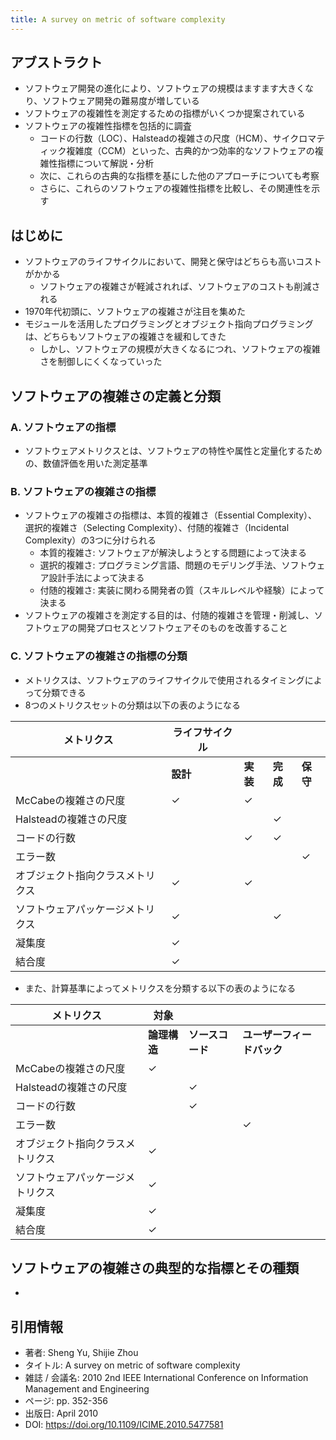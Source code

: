 ```yaml
---
title: A survey on metric of software complexity
---
```

## アブストラクト
- ソフトウェア開発の進化により、ソフトウェアの規模はますます大きくなり、ソフトウェア開発の難易度が増している
- ソフトウェアの複雑性を測定するための指標がいくつか提案されている
- ソフトウェアの複雑性指標を包括的に調査
	- コードの行数（LOC）、Halsteadの複雑さの尺度（HCM）、サイクロマティック複雑度（CCM）といった、古典的かつ効率的なソフトウェアの複雑性指標について解説・分析
	- 次に、これらの古典的な指標を基にした他のアプローチについても考察
	- さらに、これらのソフトウェアの複雑性指標を比較し、その関連性を示す
## はじめに
- ソフトウェアのライフサイクルにおいて、開発と保守はどちらも高いコストがかかる
	- ソフトウェアの複雑さが軽減されれば、ソフトウェアのコストも削減される
- 1970年代初頭に、ソフトウェアの複雑さが注目を集めた
- モジュールを活用したプログラミングとオブジェクト指向プログラミングは、どちらもソフトウェアの複雑さを緩和してきた
	- しかし、ソフトウェアの規模が大きくなるにつれ、ソフトウェアの複雑さを制御しにくくなっていった
## ソフトウェアの複雑さの定義と分類
### A. ソフトウェアの指標
- ソフトウェアメトリクスとは、ソフトウェアの特性や属性と定量化するための、数値評価を用いた測定基準
### B. ソフトウェアの複雑さの指標
- ソフトウェアの複雑さの指標は、本質的複雑さ（Essential Complexity）、選択的複雑さ（Selecting Complexity）、付随的複雑さ（Incidental Complexity）の3つに分けられる
	- 本質的複雑さ: ソフトウェアが解決しようとする問題によって決まる
	- 選択的複雑さ: プログラミング言語、問題のモデリング手法、ソフトウェア設計手法によって決まる
	- 付随的複雑さ: 実装に関わる開発者の質（スキルレベルや経験）によって決まる
- ソフトウェアの複雑さを測定する目的は、付随的複雑さを管理・削減し、ソフトウェアの開発プロセスとソフトウェアそのものを改善すること
### C. ソフトウェアの複雑さの指標の分類
- メトリクスは、ソフトウェアのライフサイクルで使用されるタイミングによって分類できる
- 8つのメトリクスセットの分類は以下の表のようになる

| **メトリクス**        | **ライフサイクル** |        |        |        |
| ---------------- | ----------- | ------ | ------ | ------ |
|                  | **設計**      | **実装** | **完成** | **保守** |
| McCabeの複雑さの尺度    | ✓           | ✓      |        |        |
| Halsteadの複雑さの尺度  |             |        | ✓      |        |
| コードの行数           |             | ✓      | ✓      |        |
| エラー数             |             |        |        | ✓      |
| オブジェクト指向クラスメトリクス | ✓           | ✓      |        |        |
| ソフトウェアパッケージメトリクス | ✓           |        | ✓      |        |
| 凝集度              | ✓           |        |        |        |
| 結合度              | ✓           |        |        |        |

- また、計算基準によってメトリクスを分類する以下の表のようになる

| **メトリクス**        | **対象**   |            |                 |
| ---------------- | -------- | ---------- | --------------- |
|                  | **論理構造** | **ソースコード** | **ユーザーフィードバック** |
| McCabeの複雑さの尺度    | ✓        |            |                 |
| Halsteadの複雑さの尺度  |          | ✓          |                 |
| コードの行数           |          | ✓          |                 |
| エラー数             |          |            | ✓               |
| オブジェクト指向クラスメトリクス | ✓        |            |                 |
| ソフトウェアパッケージメトリクス | ✓        |            |                 |
| 凝集度              | ✓        |            |                 |
| 結合度              | ✓        |            |                 |
## ソフトウェアの複雑さの典型的な指標とその種類
- 

## 引用情報
- 著者: Sheng Yu, Shijie Zhou
- タイトル: A survey on metric of software complexity
- 雑誌 / 会議名: 2010 2nd IEEE International Conference on Information Management and Engineering
- ページ: pp. 352-356
- 出版日: April 2010
- DOI: https://doi.org/10.1109/ICIME.2010.5477581
